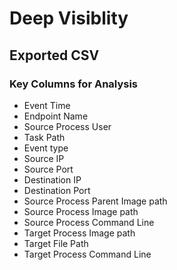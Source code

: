 # Deep Visiblity
## Exported CSV
### Key Columns for Analysis
- Event Time
- Endpoint Name
- Source Process User
- Task Path
- Event type
- Source IP
- Source Port
- Destination IP
- Destination Port
- Source Process Parent Image path
- Source Process Image path
- Source Process Command Line
- Target Process Image path
- Target File Path
- Target Process Command Line
